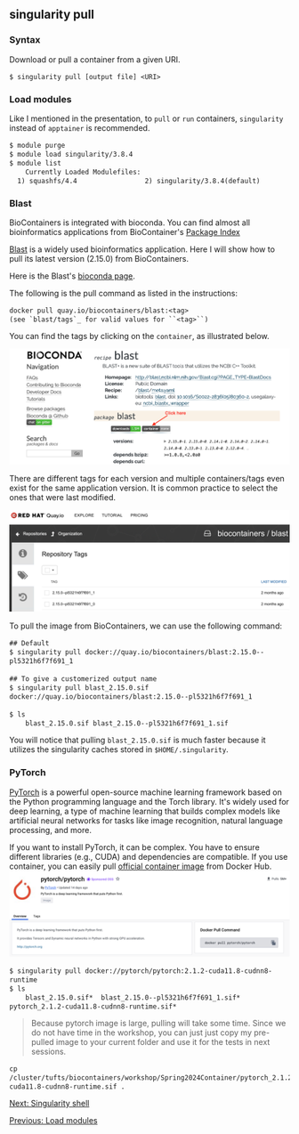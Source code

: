 ## singularity pull
### Syntax
Download or pull a container from a given URI. 
```
$ singularity pull [output file] <URI>
```

### Load modules
Like I mentioned in the presentation, to `pull` or `run` containers, `singularity` instead of `apptainer` is recommended. 

```
$ module purge
$ module load singularity/3.8.4
$ module list
    Currently Loaded Modulefiles:
  1) squashfs/4.4                 2) singularity/3.8.4(default)
```

### Blast
BioContainers is integrated with bioconda. You can find almost all bioinformatics applications from BioContainer's [Package Index](https://bioconda.github.io/conda-package_index.html)

[Blast](http://blast.ncbi.nlm.nih.gov/Blast.cgi?PAGE_TYPE=BlastDocs) is a widely used bioinformatics application. Here I will show how to pull its latest version (2.15.0) from BioContainers. 

Here is the Blast's [bioconda page](https://bioconda.github.io/recipes/blast/README.html#package-blast).

The following is the pull command as listed in the instructions:
```
docker pull quay.io/biocontainers/blast:<tag>
(see `blast/tags`_ for valid values for ``<tag>``)
```

You can find the tags by clicking on the `container`, as illustrated below. 

![Biocontainer containers](../images/blast1.png)

There are different tags for each version and multiple containers/tags even exist for the same application version. It is common practice to select the ones that were last modified.

![Biocontainer tags](../images/blast2.png)

To pull the image from BioContainers, we can use the following command:
```
## Default
$ singularity pull docker://quay.io/biocontainers/blast:2.15.0--pl5321h6f7f691_1

## To give a customerized output name
$ singularity pull blast_2.15.0.sif docker://quay.io/biocontainers/blast:2.15.0--pl5321h6f7f691_1

$ ls 
    blast_2.15.0.sif blast_2.15.0--pl5321h6f7f691_1.sif 
```
You will notice that pulling `blast_2.15.0.sif` is much faster because it utilizes the singularity caches stored in `$HOME/.singularity`.

### PyTorch
[PyTorch](https://pytorch.org) is a powerful open-source machine learning framework based on the Python programming language and the Torch library. It's widely used for deep learning, a type of machine learning that builds complex models like artificial neural networks for tasks like image recognition, natural language processing, and more.

If you want to install PyTorch, it can be complex. You have to ensure different libraries (e.g., CUDA) and dependencies are compatible. If you use container, you can easily pull [official container image](https://hub.docker.com/r/pytorch/pytorch) from Docker Hub. 
![torch](../images/pytorch.png)

```
$ singularity pull docker://pytorch/pytorch:2.1.2-cuda11.8-cudnn8-runtime
$ ls
    blast_2.15.0.sif*  blast_2.15.0--pl5321h6f7f691_1.sif*  pytorch_2.1.2-cuda11.8-cudnn8-runtime.sif*
```

> Because pytorch image is large, pulling will take some time. Since we do not have time in the workshop, you can just just copy my pre-pulled image to your current folder and use it for the tests in next sessions.

```
cp /cluster/tufts/biocontainers/workshop/Spring2024Container/pytorch_2.1.2-cuda11.8-cudnn8-runtime.sif .
```

[Next: Singularity shell](shell.md)

[Previous: Load modules](load_modules.md)
